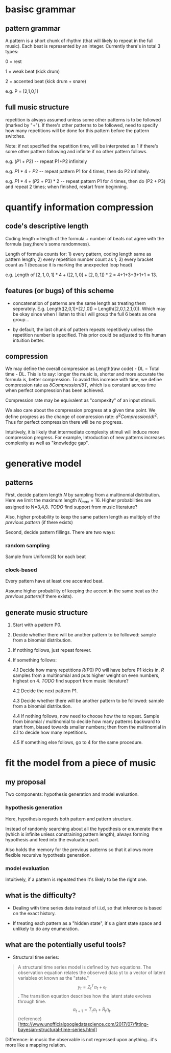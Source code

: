 # basisc grammar
## pattern grammar
A pattern is a short chunk of rhythm (that will likely to repeat in the full music). Each beat is represented by an integer. Currently there's in total 3 types:

0 = rest

1 = weak beat (kick drum)

2 = accented beat (kick drum + snare)

e.g. P = [2,1,0,1]

## full music structure
repetition is always assumed unless some other patterns is to be followed (marked by "+"). If there's other patterns to be followed, need to specify how many repetitions will be done for this pattern before the pattern switches.

Note: if not specified the repetition time, will be interpreted as 1 if there's some other pattern following and infinite if no other pattern follows.

e.g. $(P1+P2)$ -- repeat P1+P2 infinitely

e.g. $P1 * 4+P2$ -- repeat pattern P1 for 4 times, then do P2 infinitely.

e.g. $P1 * 4 + (P2+P3) * 2$  -- repeat pattern P1 for 4 times, then do (P2 + P3) and repeat 2 times; when finished, restart from beginning.


# quantify information compression
## code's descriptive length
Coding length = length of the formula + number of beats not agree with the formula (say,there's some randomness).

Length of formula counts for: 1) every pattern, coding length same as pattern length; 2) every repetition number count as 1; 3) every bracket count as 1 (because it is marking the unexpected loop head)

e.g. Length of $[2,1,0,1]*4 + ([2,1,0] + [2,0,1])*2$ = 4+1+3+3+1+1 = 13.

## features (or bugs) of this scheme
- concatenation of patterns are the same length as treating them seperately. E.g. Length([2,0,1]+[2,1,0]) = Length([2,0,1,2,1,0]). Which may be okay since when I listen to this I will group the full 6 beats as one group...

- by default, the last chunk of pattern repeats repetitively unless the repetition number is specified. This prior could be adjusted to fits human intuition better.


## compression
We may define the overall compression as Length(raw code) - DL = Total time - DL. This is to say: longer the music is, shorter and more accurate the formula is, better compression. To avoid this increase with time, we define compression rate as $\delta Compression / \delta T$, which is a constant across time when perfect compression has been achieved.

Compression rate may be equivalent as "compexity" of an input stimuli.

We also care about the compression progress at a given time point. We define progress as the change of compression rate: $d^2 Compression / dt^2$. Thus for perfect compression there will be no progress. 

Intuitively, it is likely that intermediate complexity stimuli will induce more compression pregress. For example, Introduction of new patterns increases complexity as well as "knowledge gap". 

# generative model
## patterns
First, decide pattern length $N$ by sampling from a multinomial distribution. Here we limit the maximum length $N_{max} = 16$. Higher probabilities are assigned to N=3,4,8. *TODO* find support from music literature?

Also, higher probability to keep the same pattern length as multiply of the *previous pattern* (if there exists)

Second, decide pattern fillings. There are two ways: 

### random sampling
Sample from Uniform(3) for each beat

### clock-based
Every pattern have at least one accented beat.

Assume higher probability of keeping the accent in the same beat as the *previous pattern*(if there exists). 

## generate music structure
1. Start with a pattern P0.

2. Decide whether there will be another pattern to be followed: sample from a binomial distribution.

3. If nothing follows, just repeat forever.

4. If something follows: 
	
	4.1 Decide how many repetitions $R(P0)$ P0 will have before P1 kicks in. $R$ samples from a multinomial and puts higher weight on even numbers, highest on 4.  *TODO* find support from music literature?

	4.2 Decide the next pattern P1.

	4.3 Decide whether there will be another pattern to be followed: sample from a binomial distribution.

	4.4 If nothing follows, now need to choose how the to repeat. Sample from binomial / multinomial to decide how many patterns backward to start from, biased towards smaller numbers; then from the multinomial in 4.1 to decide how many repetitions.

	4.5 If something else follows, go to 4 for the same procedure.



# fit the model from a piece of music
## my proposal
Two components: hypothesis generation and model evaluation.

### hypothesis generation
Here, hypothesis regards both pattern and pattern structure. 

Instead of randomly searching about all the hypothesis or enumerate them (which is infinite unless constraining pattern length), always forming hypothesis and feed into the evaluation part.

Also holds the memory for the previous patterns so that it allows more flexible recursive hypothesis generation.

### model evaluation
Intuitively, if a pattern is repeated then it's likely to be the right one.




## what is the difficulty?
- Dealing with time series data instead of i.i.d, so that inference is based on the exact history.

- If treating each pattern as a "hidden state", it's a giant state space and unlikely to do any enumeration. 

## what are the potentially useful tools?
- Structural time series: 
> A structural time series model is defined by two equations. The observation equation relates the observed data  yt  to a vector of latent variables  αt  known as the "state."
$$y_t=Z^T_tα_t+ϵ_t$$.
The transition equation describes how the latent state evolves through time.
$$α_{t+1}=T_tα_t+R_tη_t.$$
(reference)[http://www.unofficialgoogledatascience.com/2017/07/fitting-bayesian-structural-time-series.html]

Difference: in music the observable is not regressed upon anything...it's more like a mapping relation.

